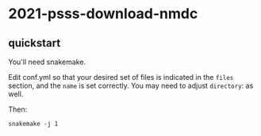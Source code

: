 # 2021-psss-download-nmdc

## quickstart

You'll need snakemake.

Edit conf.yml so that your desired set of files is indicated in the
`files` section, and the `name` is set correctly.
You may need to adjust `directory`: as well.

Then:

```
snakemake -j 1
```
